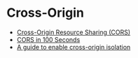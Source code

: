 # Cross-Origin

- [Cross-Origin Resource Sharing (CORS)](https://web.dev/i18n/en/cross-origin-resource-sharing/)
- [CORS in 100 Seconds](https://www.youtube.com/watch?v=4KHiSt0oLJ0)
- [A guide to enable cross-origin isolation](https://web.dev/i18n/en/cross-origin-isolation-guide/)
